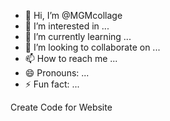 - 👋 Hi, I’m @MGMcollage
- 👀 I’m interested in ...
- 🌱 I’m currently learning ...
- 💞️ I’m looking to collaborate on ...
- 📫 How to reach me ...
- 😄 Pronouns: ...
- ⚡ Fun fact: ...

<!---
MGMcollage/MGMcollage is a ✨ special ✨ repository because its `README.md` (this file) appears on your GitHub profile.
You can click the Preview link to take a look at your changes.
--->
Create Code for Website
 
